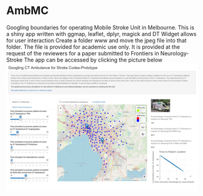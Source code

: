 # AmbMC
Googling boundaries for operating Mobile Stroke Unit in Melbourne.
This is a shiny app written with ggmap, leaflet, dplyr, magick and DT
Widget allows for user interaction
Create a folder www and move the jpeg file into that folder.
The file is provided for academic use only.
It is provided at the request of the reviewers for a paper submitted to Frontiers in Neurology-Stroke 
The app can be accessed by clicking the picture below [![here](./MSUpic.png)](https://gntem3.shinyapps.io/ambmc)
